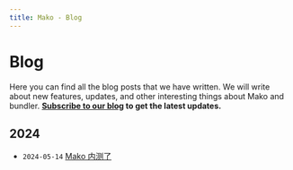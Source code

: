 ```yaml
---
title: Mako - Blog
---
```


# Blog

Here you can find all the blog posts that we have written. We will write about new features, updates, and other interesting things about Mako and bundler. **[Subscribe to our blog](/rss.xml) to get the latest updates.**

## 2024

- `2024-05-14` [Mako 内测了](/blog/mako-internal-test)
